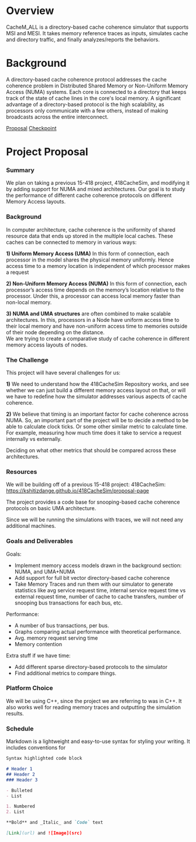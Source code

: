 # Overview
CacheM_ALL is a directory-based cache coherence simulator that supports MSI and MESI. It takes memory reference traces as inputs, simulates cache and directory traffic, and finally analyzes/reports the behaviors.

# Background
A directory-based cache coherence protocol addresses the cache coherence problem in Distributed Shared Memory or Non-Uniform Memory Access (NUMA) systems. Each core is connected to a directory that keeps track of the state of cache lines in the core's local memory. A significant advantage of a directory-based protocol is the high scalability, as processors only communicate with a few others, instead of making broadcasts across the entire interconnect.

[Proposal](https://github.com/Ridhii/SyncdSim/blob/master/backend/Simulator/FinalProjectProposal.pdf) 
[Checkpoint](https://github.com/Ridhii/SyncdSim/blob/master/backend/Simulator/CheckpointReport.pdf) 

# Project Proposal

### Summary
We plan on taking a previous 15-418 project, 418CacheSim, and modifying it by adding support for NUMA and mixed architectures. Our goal is to study the performance of different cache coherence protocols on different Memory Access layouts.  


### Background
In computer architecture, cache coherence is the uniformity of shared resource data that ends up stored in the multiple local caches. These caches can be connected to memory in various ways:

**1) Uniform Memory Access (UMA)**
In this form of connection, each processor in the model shares the physical memory uniformly. Hence access time to a memory location is independent of which processor makes a request

**2) Non-Uniform Memory Access (NUMA)**
In this form of connection, each processor’s access time depends on the memory’s location relative to the processor. Under this, a processor can access local memory faster than non-local memory. 

**3) NUMA and UMA structures** are often combined to make scalable architectures. In this, processors in a Node have uniform access time to their local memory and have non-uniform access time to memories outside of their node depending on the distance.  
We are trying to create a comparative study of cache coherence in different memory access layouts of nodes.  


### The Challenge
This project will have several challenges for us: 

**1)** We need to understand how the 418CacheSim Repository works, and see whether we can just build a different memory access layout on that, or will we have to redefine how the simulator addresses various aspects of cache coherence. 

**2)** We believe that timing is an important factor for cache coherence across NUMA. So, an important part of the project will be to decide a method to be able to calculate clock ticks. Or some other similar metric to calculate time. For example, measuring how much time does it take to service a request internally vs externally. 

Deciding on what other metrics that should be compared across these architectures. 


### Resources
We will be building off of a previous 15-418 project:
418CacheSim: https://kshitizdange.github.io/418CacheSim/proposal-page

The project provides a code base for snooping-based cache coherence protocols on basic UMA architecture. 

Since we will be running the simulations with traces, we will not need any additional machines.


### Goals and Deliverables
Goals: 
- Implement memory access models drawn in the background section: NUMA, and UMA+NUMA
- Add support for  full bit vector directory-based cache coherence
- Take Memory Traces and run them with our simulator to generate statistics like avg service request time, internal service request time vs external request time, number of cache to cache transfers, number of snooping bus transactions for each bus, etc. 

Performance:
- A number of bus transactions, per bus. 
- Graphs comparing actual performance with theoretical performance.
- Avg. memory request serving time
- Memory contention 

Extra stuff if we have time: 
- Add different sparse directory-based protocols to the simulator
- Find additional metrics to compare things. 

### Platform Choice
We will be using C++, since the project we are referring to was in C++. It also works well for reading memory traces and outputting the simulation results. 

### Schedule

Markdown is a lightweight and easy-to-use syntax for styling your writing. It includes conventions for

```markdown
Syntax highlighted code block

# Header 1
## Header 2
### Header 3

- Bulleted
- List

1. Numbered
2. List

**Bold** and _Italic_ and `Code` text

[Link](url) and ![Image](src)
```

